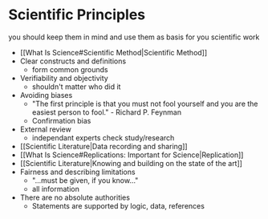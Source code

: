 # Scientific Principles
you should keep them in mind and use them as basis for you scientific work

- [[What Is Science#Scientific Method|Scientific Method]]
- Clear constructs and definitions
	- form common grounds
- Verifiability and objectivity
	- shouldn't matter who did it
- Avoiding biases
	- "The first principle is that you must not fool yourself and you are the easiest person to fool." - Richard P. Feynman
	- Confirmation bias
- External review
	- independant experts check study/research
- [[Scientific Literature|Data recording and sharing]]
- [[What Is Science#Replications: Important for Science|Replication]]
- [[Scientific Literature|Knowing and building on the state of the art]]
- Fairness and describing limitations
	- "...must be given, if you know..."
	- all information
- There are no absolute authorities
	- Statements are supported by logic, data, references